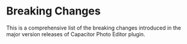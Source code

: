 # Breaking Changes

This is a comprehensive list of the breaking changes introduced in the major version releases of Capacitor Photo Editor plugin.
